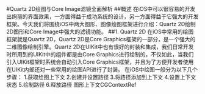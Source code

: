 #Quartz 2D绘图与Core Image滤镜全面解析
##概述
在iOS中可以很容易的开发出绚丽的界面效果，一方面得益于成功系统的设计，另一方面得益于它强大的开发框架。今天我们将围绕iOS中两大图形、图像绘图框架进行介绍：Quartz 2D绘制2D图形和Core Image中强大的滤镜功能。
##1.	Quartz 2D
在iOS中常用的绘图框架就是Quartz 2D，Quartz 2D是Core Graphics框架的一部分，是一个强大的二维图像绘制引擎。Quartz 2D在UIKit中也有很好的封装和集成，我们日常开发时所用到的UIKit中的组件都是由Core Graphics进行绘制的。不仅如此，当我们引入UIKit框架时系统会自动引入Core Graphics框架，并且为了方便开发者使用在UIKit内部还对一些常用的绘图API进行了封装。
在iOS中绘图一般分为以下几个步骤：
1.获取绘图上下文
2.创建并设置路径
3.将路径添加到上下文
4.设置上下文状态
5.绘制路径
6.释放路径
图形上下文CGContextRef